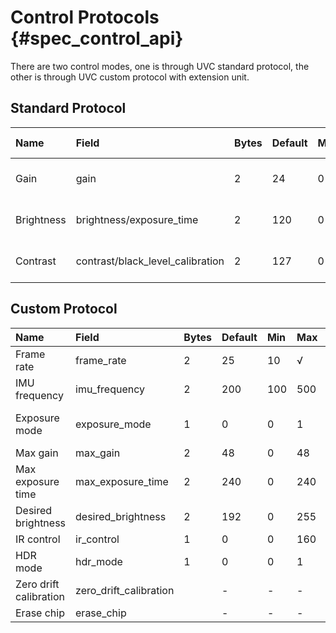 # Control Protocols {#spec_control_api}

There are two control modes, one is through UVC standard protocol, the other is through UVC custom protocol with extension unit.

## Standard Protocol

| Name | Field | Bytes | Default | Min | Max | Stored | Flash Address | Note |
| :--- | :---- | :---- | :------ | :-- | :-- | :----- | :------------ | :--- |
| Gain | gain | 2 | 24 | 0 | 48 | √ | 0x12 | valid if manual-exposure |
| Brightness | brightness/exposure_time | 2 | 120 | 0 | 240 | √ | 0x14 | valid if manual-exposure |
| Contrast | contrast/black_level_calibration | 2 | 127 | 0 | 255 | √ | 0x10 | valid if manual-exposure |

## Custom Protocol

| Name | Field | Bytes | Default | Min | Max | Stored | Flash Address | Channel | Note |
| :--- | :---- | :---- | :------ | :-- | :-- | :----- | :------------ | :------ | :----- |
| Frame rate | frame_rate | 2 | 25 | 10 | √ | 0x21 | XU_CAM_CTRL | values: {10,15,20,25,30,35,40,45,50,55} |
| IMU frequency | imu_frequency | 2 | 200 | 100 | 500 | √ | 0x23 | XU_CAM_CTRL | values: {100,200,250,333,500} |
| Exposure mode | exposure_mode | 1 | 0 | 0 | 1 | √ | 0x0F | XU_CAM_CTRL | 0: enable auto-exposure; 1: manual-exposure |
| Max gain | max_gain | 2 | 48 | 0 | 48 | √ | 0x1D | XU_CAM_CTRL | valid if auto-exposure |
| Max exposure time | max_exposure_time | 2 | 240 | 0 | 240 | √ | 0x1B | XU_CAM_CTRL | valid if auto-exposure |
| Desired brightness | desired_brightness | 2 | 192 | 0 | 255 | √ | 0x19 | XU_CAM_CTRL | valid if auto-exposure |
| IR control | ir_control | 1 | 0 | 0 | 160 | × | - | XU_CAM_CTRL | |
| HDR mode | hdr_mode | 1 | 0 | 0 | 1 | √ | 0x1F | XU_CAM_CTRL | 0: 10-bit; 1: 12-bit |
| Zero drift calibration | zero_drift_calibration | | - | - | - | × | - | XU_HALF_DUPLEX | |
| Erase chip | erase_chip | | - | - | - | × | - | XU_HALF_DUPLEX | |
